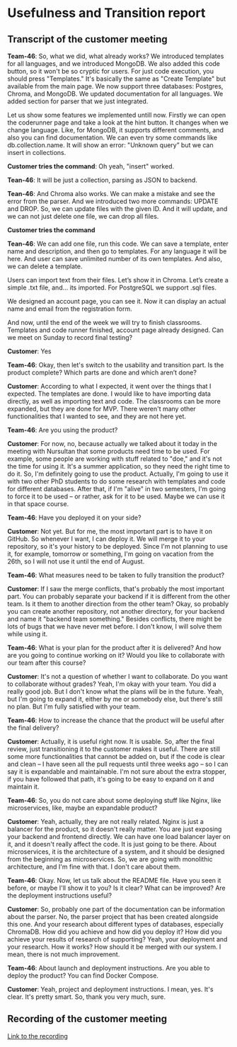 # Usefulness and Transition report

## Transcript of the customer meeting

**Team-46**: So, what we did, what already works? We introduced templates for all languages, and we introduced MongoDB. We also added this code button, so it won't be so cryptic for users. 
For just code execution, you should press "Templates." It's basically the same as "Create Template" but available from the main page. We now support three databases: Postgres, Chroma, and MongoDB.
We updated documentation for all languages. We added section for parser that we just integrated. 

Let us show some features we implemented untill now. Firstly we can open the coderunner page and take a look at the hint button. It changes when we change language. 
Like, for MongoDB, it supports different comments, and also you can find documentation. We can even try some commands like db.collection.name. It will show an error: "Unknown query” but we can insert in collections.

**Customer tries the command**:  Oh yeah, "insert" worked.

**Tean-46**: It will be just a collection, parsing as JSON to backend.

**Tean-46**: And Chroma also works. We can make a mistake and see the error from the parser. And we introduced two more commands: UPDATE and DROP. So, we can update files with the given ID. 
And it will update, and we can not just delete one file, we can drop all files.

**Customer tries the command**

**Tean-46**: We can add one file, run this code. We can save a template, enter name and description, and then go to templates. For any language it will be here. 
And user can save unlimited number of its own templates. And also, we can delete a template.

Users can import text from their files. Let’s show it in Chroma. Let’s create a simple .txt file, and… its imported. For PostgreSQL we support .sql files.

We designed an account page, you can see it. Now it can display an actual name and email from the registration form.

And now, until the end of the week we will try to finish classrooms. Templates and code runner finished, account page already designed. Can we meet on Sunday to record final testing? 

**Customer**: Yes

**Team-46**: Okay, then let's switch to the usability and transition part. Is the product complete? Which parts are done and which aren’t done?

**Customer**: According to what I expected, it went over the things that I expected. The templates are done. I would like to have importing data directly, as well as importing text and code. 
The classrooms can be more expanded, but they are done for MVP. There weren't many other functionalities that I wanted to see, and they are not here yet.

**Team-46**: Are you using the product?

**Customer**: For now, no, because actually we talked about it today in the meeting with Nursultan that some products need time to be used. For example, some people are working with stuff related to "doe," and it's not the time for using it.
It's a summer application, so they need the right time to do it. So, I'm definitely going to use the product. Actually, I'm going to use it with two other PhD students to do some research with templates and code for different databases. 
After that, if I'm "alive" in two semesters, I'm going to force it to be used – or rather, ask for it to be used. Maybe we can use it in that space course.

**Team-46**: Have you deployed it on your side?

**Customer**: Not yet. But for me, the most important part is to have it on GitHub. So whenever I want, I can deploy it. We will merge it to your repository, so it's your history to be deployed. 
Since I'm not planning to use it, for example, tomorrow or something, I'm going on vacation from the 26th, so I will not use it until the end of August. 

**Team-46**: What measures need to be taken to fully transition the product?

**Customer**: If I saw the merge conflicts, that's probably the most important part. You can probably separate your backend if it is different from the other team. Is it them to another direction from the other team? 
Okay, so probably you can create another repository, not another directory, for your backend and name it "backend team something." Besides conflicts, there might be lots of bugs that we have never met before. 
I don't know, I will solve them while using it.

**Team-46**: What is your plan for the product after it is delivered? And how are you going to continue working on it? Would you like to collaborate with our team after this course?

**Customer**: It's not a question of whether I want to collaborate. Do you want to collaborate without grades? Yeah, I'm okay with your team. You did a really good job. But I don't know what the plans will be in the future. 
Yeah, but I'm going to expand it, either by me or somebody else, but there's still no plan. But I'm fully satisfied with your team. 

**Team-46**: How to increase the chance that the product will be useful after the final delivery?

**Customer**: Actually, it is useful right now. It is usable. So, after the final review, just transitioning it to the customer makes it useful. There are still some more functionalities that cannot be added on, but if the code is clear and clean – I have seen all the pull requests until three weeks ago – so I can say it is expandable and maintainable. 
I'm not sure about the extra stopper, if you have followed that path, it's going to be easy to expand on it and maintain it.

**Team-46**: So, you do not care about some deploying stuff like Nginx, like microservices, like, maybe an expandable product?

**Customer**: Yeah, actually, they are not really related. Nginx is just a balancer for the product, so it doesn't really matter. You are just exposing your backend and frontend directly. 
We can have one load balancer layer on it, and it doesn't really affect the code. It is just going to be there. About microservices, it is the architecture of a system, and it should be designed from the beginning as microservices.
So, we are going with monolithic architecture, and I'm fine with that. I don't care about them.

**Team-46**: Okay. Now, let us talk about the README file. Have you seen it before, or maybe I'll show it to you? Is it clear? What can be improved? Are the deployment instructions useful? 

**Customer**:  So, probably one part of the documentation can be information about the parser. No, the parser project that has been created alongside this one. And your research about different types of databases, especially ChromaDB. 
How did you achieve and how did you deploy it? How did you achieve your results of research of supporting? Yeah, your deployment and your research. How it works? How should it be merged with our system. 
I mean, there is not much improvement.

**Team-46**: About launch and deployment instructions. Are you able to deploy the product? You can find Docker Compose. 

**Customer**: Yeah, project and deployment instructions. I mean, yes. It's clear. It's pretty smart. So, thank you very much, sure.

## Recording of the customer meeting

[Link to the recording](https://disk.yandex.ru/d/Nn_-Eg6y6QkmCw)

